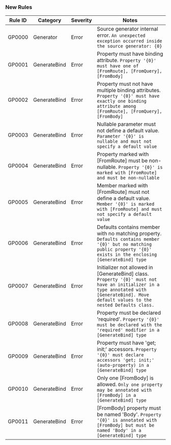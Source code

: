 ### New Rules

 Rule ID | Category     | Severity | Notes                                                                                                                                                                                      
---------|--------------|----------|--------------------------------------------------------------------------------------------------------------------------------------------------------------------------------------------
 GP0000  | Generator    | Error    | Source generator internal error. `An unexpected exception occurred inside the source generator: {0}`
 GP0001  | GenerateBind | Error    | Property must have binding attribute. `Property '{0}' must have one of [FromRoute], [FromQuery], [FromBody]`                                                                               
 GP0002  | GenerateBind | Error    | Property must not have multiple binding attributes. `Property '{0}' must have exactly one binding attribute among [FromRoute], [FromQuery], [FromBody]`                                    
 GP0003  | GenerateBind | Error    | Nullable parameter must not define a default value. `Parameter '{0}' is nullable and must not specify a default value`                                                                     
 GP0004  | GenerateBind | Error    | Property marked with \[FromRoute] must be non-nullable. `Property '{0}' is marked with [FromRoute] and must be non-nullable`                                                               
 GP0005  | GenerateBind | Error    | Member marked with \[FromRoute] must not define a default value. `Member '{0}' is marked with [FromRoute] and must not specify a default value`                                            
 GP0006  | GenerateBind | Error    | Defaults contains member with no matching property. `Defaults contains member '{0}' but no matching public property '{0}' exists in the enclosing [GenerateBind] type`                     
 GP0007  | GenerateBind | Error    | Initializer not allowed in \[GenerateBind] class. `Property '{0}' must not have an initializer in a type annotated with [GenerateBind]. Move default values to the nested Defaults class.` 
 GP0008  | GenerateBind | Error    | Property must be declared 'required'. `Property '{0}' must be declared with the 'required' modifier in a [GenerateBind] type`                                                              
 GP0009  | GenerateBind | Error    | Property must have 'get; init;' accessors. `Property '{0}' must declare accessors 'get; init;' (auto-property) in a [GenerateBind] type`                                                   
 GP0010  | GenerateBind | Error    | Only one \[FromBody] is allowed. `Only one property may be annotated with [FromBody] in a [GenerateBind] type`                                                                             
 GP0011  | GenerateBind | Error    | \[FromBody] property must be named 'Body'. `Property '{0}' is annotated with [FromBody] but must be named 'Body' in a [GenerateBind] type`                                                 
